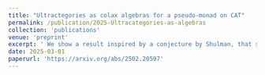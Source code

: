 ```yaml
---
title: "Ultractegories as colax algebras for a pseudo-monad on CAT"
permalink: /publication/2025-Ultracategories-as-algebras
collection: 'publications'
venue: 'preprint'
excerpt: ' We show a result inspired by a conjecture by Shulman, that states that Lurie's ultracategories are colax algebras for a pseudo-monad on the category of categories '
date: 2025-03-01
paperurl: 'https://arxiv.org/abs/2502.20597'
---
```


